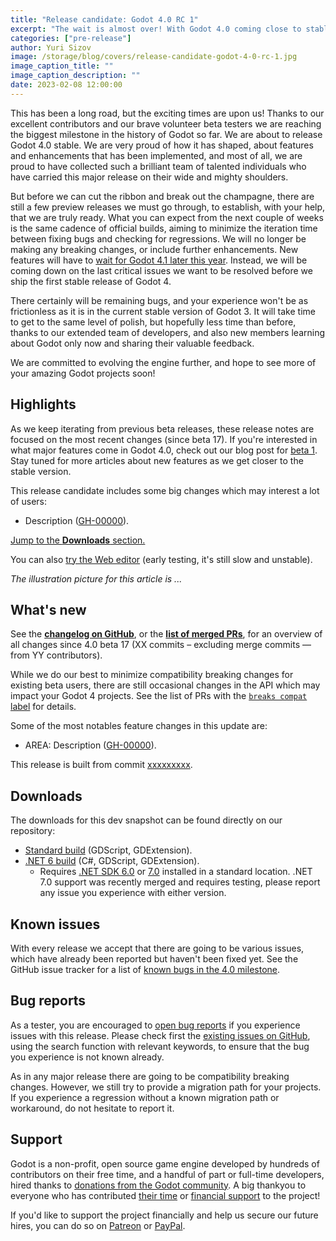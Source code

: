 ```yaml
---
title: "Release candidate: Godot 4.0 RC 1"
excerpt: "The wait is almost over! With Godot 4.0 coming close to stable, we finalize our efforts to fix the remaining critical issues and add the last coat of polish with the first Release Candidate."
categories: ["pre-release"]
author: Yuri Sizov
image: /storage/blog/covers/release-candidate-godot-4-0-rc-1.jpg
image_caption_title: ""
image_caption_description: ""
date: 2023-02-08 12:00:00
---
```


This has been a long road, but the exciting times are upon us! Thanks to our excellent contributors and our brave volunteer beta testers we are reaching the biggest milestone in the history of Godot so far. We are about to release Godot 4.0 stable. We are very proud of how it has shaped, about features and enhancements that has been implemented, and most of all, we are proud to have collected such a brilliant team of talented individuals who have carried this major release on their wide and mighty shoulders.

But before we can cut the ribbon and break out the champagne, there are still a few preview releases we must go through, to establish, with your help, that we are truly ready. What you can expect from the next couple of weeks is the same cadence of official builds, aiming to minimize the iteration time between fixing bugs and checking for regressions. We will no longer be making any breaking changes, or include further enhancements. New features will have to [wait for Godot 4.1 later this year](/article/release-management-4-0-and-beyond). Instead, we will be coming down on the last critical issues we want to be resolved before we ship the first stable release of Godot 4.

There certainly will be remaining bugs, and your experience won't be as frictionless as it is in the current stable version of Godot 3. It will take time to get to the same level of polish, but hopefully less time than before, thanks to our extended team of developers, and also new members learning about Godot only now and sharing their valuable feedback.

We are committed to evolving the engine further, and hope to see more of your amazing Godot projects soon!

## Highlights

As we keep iterating from previous beta releases, these release notes are focused on the most recent changes (since beta 17). If you're interested in what major features come in Godot 4.0, check out our blog post for [beta 1](/article/dev-snapshot-godot-4-0-beta-1). Stay tuned for more articles about new features as we get closer to the stable version.

This release candidate includes some big changes which may interest a lot of users:

- Description ([GH-00000](https://github.com/godotengine/godot/pull/00000)).

[Jump to the **Downloads** section.](#downloads)

You can also [try the Web editor](https://editor.godotengine.org/releases/4.0.rc1/godot.editor.html) (early testing, it's still slow and unstable).

*The illustration picture for this article is ...*

## What's new

See the [**changelog on GitHub**](https://github.com/godotengine/godot/compare/c40020513ac8201a449b5ae2eeb58fef0ce0a2a4...xxxxxxxxxxxxxxxxxxxxxxxxxxxxxxxx), or the [**list of merged PRs**](https://github.com/godotengine/godot/pulls?q=is%3Apr+merged%3A2023-02-01T12%3A00..2023-02-08T12%3A00+is%3Amerged+sort%3Acreated-asc+milestone%3A4.0), for an overview of all changes since 4.0 beta 17 (XX commits – excluding merge commits ― from YY contributors).

While we do our best to minimize compatibility breaking changes for existing beta users, there are still occasional changes in the API which may impact your Godot 4 projects. See the list of PRs with the [`breaks compat` label](https://github.com/godotengine/godot/pulls?q=is%3Apr+merged%3A2023-02-01T12%3A00..2023-02-08T12%3A00+is%3Amerged+sort%3Acreated-asc+milestone%3A4.0+label%3A%22breaks+compat%22) for details.

Some of the most notables feature changes in this update are:

- AREA: Description ([GH-00000](https://github.com/godotengine/godot/pull/00000)).

This release is built from commit [xxxxxxxxx](https://github.com/godotengine/godot/commit/xxxxxxxxxxxxxxxxxxxxxxxxxxxxxxxxxxxxxx).

<a id="downloads"></a>
## Downloads

The downloads for this dev snapshot can be found directly on our repository:

* [Standard build](https://downloads.tuxfamily.org/godotengine/4.0/rc1/) (GDScript, GDExtension).
* [.NET 6 build](https://downloads.tuxfamily.org/godotengine/4.0/rc1/mono) (C#, GDScript, GDExtension).
  - Requires [.NET SDK 6.0](https://dotnet.microsoft.com/en-us/download/dotnet/6.0) or [7.0](https://dotnet.microsoft.com/en-us/download/dotnet/7.0) installed in a standard location. .NET 7.0 support was recently merged and requires testing, please report any issue you experience with either version.

## Known issues

With every release we accept that there are going to be various issues, which have already been reported but haven't been fixed yet. See the GitHub issue tracker for a list of [known bugs in the 4.0 milestone](https://github.com/godotengine/godot/issues?q=is%3Aissue+is%3Aopen+milestone%3A4.0+label%3Abug+).

## Bug reports

As a tester, you are encouraged to [open bug reports](https://github.com/godotengine/godot/issues) if you experience issues with this release. Please check first the [existing issues on GitHub](https://github.com/godotengine/godot/issues), using the search function with relevant keywords, to ensure that the bug you experience is not known already.

As in any major release there are going to be compatibility breaking changes. However, we still try to provide a migration path for your projects. If you experience a regression without a known migration path or workaround, do not hesitate to report it.

## Support

Godot is a non-profit, open source game engine developed by hundreds of contributors on their free time, and a handful of part or full-time developers, hired thanks to [donations from the Godot community](https://godotengine.org/donate). A big thankyou to everyone who has contributed [their time](https://github.com/godotengine/godot/blob/master/AUTHORS.md) or [financial support](https://github.com/godotengine/godot/blob/master/DONORS.md) to the project!

If you'd like to support the project financially and help us secure our future hires, you can do so on [Patreon](https://www.patreon.com/godotengine) or [PayPal](https://godotengine.org/donate).
